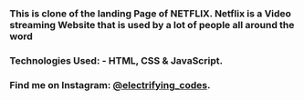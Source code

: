 ### This is clone of the landing Page of NETFLIX. Netflix is a Video streaming Website that is used by a lot of people all around the word

### Technologies Used: - HTML, CSS & JavaScript.

### Find me on Instagram: [@electrifying_codes][instagram].

[instagram]: https://www.instagram.com/electrifying_codes
